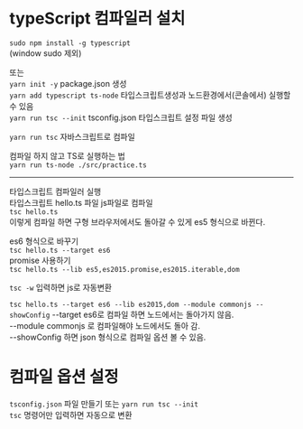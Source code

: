 # typeScript 컴파일러 설치 
`sudo npm install -g typescript`  
(window sudo 제외) 

또는  
`yarn init -y` package.json 생성  
`yarn add typescript ts-node`  타입스크립트생성과 노드환경에서(콘솔에서) 실행할 수 있음  
`yarn run tsc --init`  tsconfig.json 타입스크립트 설정 파일 생성

`yarn run tsc` 자바스크립트로 컴파일  

컴파일 하지 않고 TS로 실행하는 법  
`yarn run ts-node ./src/practice.ts`

---

타입스크립트 컴파일러 실행  
타입스크립트 hello.ts 파일 js파일로 컴파일  
`tsc hello.ts`  
이렇게 컴파일 하면 구형 브라우저에서도 돌아갈 수 있게 es5 형식으로 바뀐다. 

es6 형식으로 바꾸기  
`tsc hello.ts --target es6`   
promise 사용하기  
`tsc hello.ts --lib es5,es2015.promise,es2015.iterable,dom`

`tsc -w` 입력하면 js로 자동변환

`tsc hello.ts --target es6 --lib es2015,dom --module commonjs --showConfig`
--target es6로 컴파일 하면 노드에서는 돌아가지 않음.  
--module commonjs 로 컴파일해야 노드에서도 돌아 감.  
--showConfig 하면 json 형식으로 컴파일 옵션 볼 수 있음.  

# 컴파일 옵션 설정
`tsconfig.json` 파일 만들기  또는 `yarn run tsc --init`  
`tsc` 명령어만 입력하면 자동으로 변환